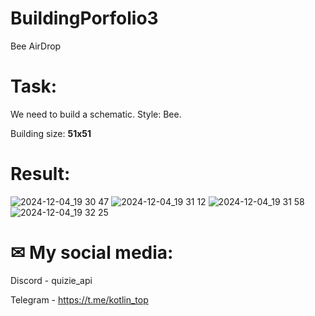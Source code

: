 # BuildingPorfolio3
Bee AirDrop

# Task:
We need to build a schematic. 
Style: Bee. 

Building size: **51x51**

# Result:
![2024-12-04_19 30 47](https://github.com/user-attachments/assets/e9ef906f-76db-4cda-8416-9c9006fe56d5)
![2024-12-04_19 31 12](https://github.com/user-attachments/assets/e3ad6294-1c57-4e92-8835-16c6c596c097)
![2024-12-04_19 31 58](https://github.com/user-attachments/assets/7334f000-8ebd-4601-b0fd-3bc3c09a6fda)
![2024-12-04_19 32 25](https://github.com/user-attachments/assets/add174d5-302b-4a2e-807c-ba41003b63d2)

# ✉ My social media:
Discord - quizie_api


Telegram - https://t.me/kotlin_top
